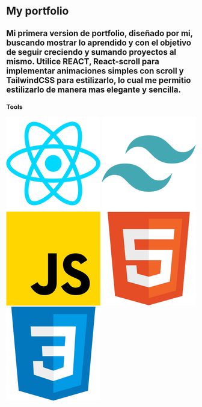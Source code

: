 # My portfolio


## Mi primera version de portfolio, diseñado por mi, buscando mostrar lo aprendido y con el objetivo de seguir creciendo y sumando proyectos al mismo. Utilice REACT, React-scroll para implementar animaciones simples con scroll y TailwindCSS para estilizarlo, lo cual me permitio estilizarlo de manera mas elegante y sencilla.


### Tools

![](https://github.com/FacuBenitez/portfolio/blob/main/src/assets/react.png) ![](https://github.com/FacuBenitez/portfolio/blob/main/src/assets/tailwind.png) ![](https://github.com/FacuBenitez/portfolio/blob/main/src/assets/javascript.png) ![](https://github.com/FacuBenitez/portfolio/blob/main/src/assets/html.png)
![](https://github.com/FacuBenitez/portfolio/blob/main/src/assets/css.png)
